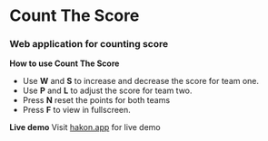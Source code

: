 # Count The Score
### Web application for counting score 

**How to use Count The Score**
- Use **W** and **S** to increase and decrease the score for team one.
- Use **P** and **L** to adjust the score for team two.
- Press **N** reset the points for both teams
- Press **F** to view in fullscreen.


**Live demo**
Visit [hakon.app](https://hakon.app/score/) for live demo
